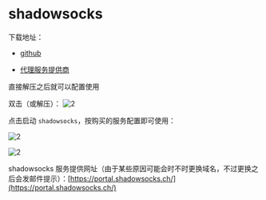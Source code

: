 # shadowsocks

下载地址：

- [github](https://github.com/shadowsocks/shadowsocks-windows/releases)

- [代理服务提供商](https://portal.shadowsocks.ch/download/category/1/Shadowsocks-.html)

直接解压之后就可以配置使用

双击（或解压）：
![2](http://ww1.sinaimg.cn/large/006alGmrly1g2x78mbmryj30bt07b78n.jpg)

点击启动 `shadowsocks`，按购买的服务配置即可使用：

![2](http://ww1.sinaimg.cn/large/006alGmrly1g2x79q8pp9j31dl06574q.jpg)

![2](http://ww1.sinaimg.cn/large/006alGmrly1g2x7b14i3kj30pa0nfq4s.jpg)

shadowsocks 服务提供网址（由于某些原因可能会时不时更换域名，不过更换之后会发邮件提示）：[https://portal.shadowsocks.ch/](https://portal.shadowsocks.ch/)